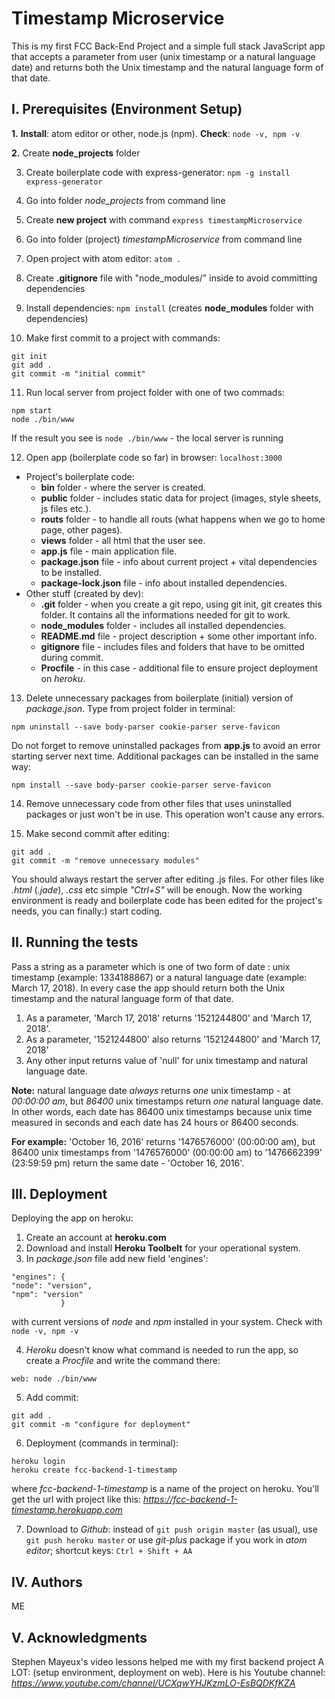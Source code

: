# **Timestamp Microservice**

This is my first FCC Back-End Project and a simple full stack JavaScript app that accepts a  parameter from user (unix timestamp or a natural language date) and returns both the Unix timestamp and the natural language form of that date.

## I. Prerequisites (Environment Setup)
**1.** **Install**: atom editor or other, node.js (npm). **Check**: ```node -v, npm -v```

**2.** Create **node_projects** folder   

3. Create boilerplate code with express-generator: ```npm -g install express-generator```

4. Go into folder *node_projects* from command line

5. Create **new project** with command ```express timestampMicroservice```

6. Go into folder (project) *timestampMicroservice* from command line

7. Open project with atom editor: ```atom .```

8. Create **.gitignore** file with "node_modules/" inside to avoid committing dependencies

9. Install dependencies: ```npm install``` (creates **node_modules** folder with dependencies)

10. Make first commit to a project with commands:
```
git init
git add .
git commit -m "initial commit"
```
11. Run local server from project folder with one of two commads:
```
npm start
node ./bin/www
```
If the result you see is  ```node ./bin/www``` - the local server is running

12. Open app (boilerplate code so far) in browser: ```localhost:3000```
+ Project's boilerplate code:
    + **bin** folder - where the server is created.
    + **public** folder - includes static data for project (images, style sheets, js files etc.).
    + **routs** folder - to handle all routs (what happens when we go to home page, other pages).
    + **views** folder - all html that the user see.
    + **app.js** file - main application file.
    + **package.json** file - info about current project + vital dependencies to be installed.
    + **package-lock.json** file - info about installed dependencies.
+ Other stuff (created by dev):
    + **.git** folder - when you create a git repo, using git init, git creates this folder. It contains all the informations needed for git to work.
    + **node_modules** folder - includes all installed dependencies.
    + **README.md** file - project description + some other important info.
    + **gitignore** file - includes files and folders that have to be omitted during commit.
    + **Procfile** - in this case - additional file to ensure project deployment on *heroku*.

13. Delete unnecessary packages from boilerplate (initial) version of *package.json*.
Type from project folder in terminal:
```
npm uninstall --save body-parser cookie-parser serve-favicon
```
Do not forget to remove uninstalled packages from **app.js** to avoid an error starting server next time. Additional packages can be installed in the same way:
```
npm install --save body-parser cookie-parser serve-favicon
```

14. Remove unnecessary code from other files that uses uninstalled packages or just won't be in use. This operation won't cause any errors.  

15. Make second commit after editing:
```
git add .
git commit -m "remove unnecessary modules"
```

You should always restart the server after editing .js files. For other files like *.html* (*.jade*), *.css* etc simple *"Ctrl+S"* will be enough. Now the working environment is ready and boilerplate code has been edited for the project's needs, you can finally:) start coding.

## II. Running the tests
Pass a string as a parameter which is one of two form of date : unix timestamp (example:
1334188867) or a natural language date (example: March 17, 2018). In every case the app should return both the Unix timestamp and the natural language form of that date.

1. As a parameter, 'March 17, 2018' returns '1521244800' and 'March 17, 2018'.
2. As a parameter, '1521244800' also returns '1521244800' and 'March 17, 2018'
3. Any other input returns value of 'null' for unix timestamp and natural language date.

**Note:** natural language date *always* returns *one* unix timestamp - at *00:00:00 am*, but *86400* unix timestamps return *one* natural language date. In other words, each date has 86400 unix timestamps because unix time measured in seconds and each date has 24 hours or 86400 seconds.

**For example:**
'October 16, 2016' returns '1476576000' (00:00:00 am), but 86400 unix timestamps from '1476576000' (00:00:00 am) to '1476662399' (23:59:59 pm) return the  same date - 'October 16, 2016'.

## III. Deployment
Deploying the app on heroku:
1. Create an account at **heroku.com**
2. Download and install **Heroku Toolbelt** for your operational system.
3. In *package.json* file add new field 'engines':
```
"engines": {
"node": "version",
"npm": "version"
           }
```
with current versions of *node* and *npm* installed in your system. Check with ``` node -v, npm -v ```

4. *Heroku* doesn't know what command is needed to run the app, so create a *Procfile* and write the command there:
```
web: node ./bin/www
```

5. Add commit:
```
git add .
git commit -m "configure for deployment"
```
6. Deployment (commands in terminal):
```
heroku login
heroku create fcc-backend-1-timestamp
```
where *fcc-backend-1-timestamp* is a name of the project on heroku.
You'll get the url with project like this: *https://fcc-backend-1-timestamp.herokuapp.com*

7. Download to *Github*: instead of ```git push origin master``` (as usual), use ```git push heroku master``` or use *git-plus* package if you work in *atom editor*; shortcut keys: ```Ctrl + Shift + AA```

## IV. Authors
   ME

## V. Acknowledgments
Stephen Mayeux's video lessons helped me with my first backend project A LOT: (setup environment, deployment on web). Here is his Youtube channel:
*https://www.youtube.com/channel/UCXqwYHJKzmLO-EsBQDKfKZA*
